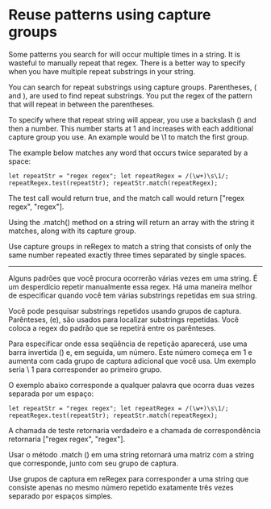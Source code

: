 # Reuse patterns using capture groups

Some patterns you search for will occur multiple times in a string. It is wasteful to manually repeat that regex. There is a better way to specify when you have multiple repeat substrings in your string.

You can search for repeat substrings using capture groups. Parentheses, ( and ), are used to find repeat substrings. You put the regex of the pattern that will repeat in between the parentheses.

To specify where that repeat string will appear, you use a backslash (\) and then a number. This number starts at 1 and increases with each additional capture group you use. An example would be \1 to match the first group.

The example below matches any word that occurs twice separated by a space:

`let repeatStr = "regex regex";
let repeatRegex = /(\w+)\s\1/;
repeatRegex.test(repeatStr);
repeatStr.match(repeatRegex);`

The test call would return true, and the match call would return ["regex regex", "regex"].

Using the .match() method on a string will return an array with the string it matches, along with its capture group.

Use capture groups in reRegex to match a string that consists of only the same number repeated exactly three times separated by single spaces.

---

Alguns padrões que você procura ocorrerão várias vezes em uma string. É um desperdício repetir manualmente essa regex. Há uma maneira melhor de especificar quando você tem várias substrings repetidas em sua string.

Você pode pesquisar substrings repetidos usando grupos de captura. Parênteses, (e), são usados ​​para localizar substrings repetidas. Você coloca a regex do padrão que se repetirá entre os parênteses.

Para especificar onde essa seqüência de repetição aparecerá, use uma barra invertida (\) e, em seguida, um número. Este número começa em 1 e aumenta com cada grupo de captura adicional que você usa. Um exemplo seria \ 1 para corresponder ao primeiro grupo.

O exemplo abaixo corresponde a qualquer palavra que ocorra duas vezes separada por um espaço:

`let repeatStr = "regex regex";
let repeatRegex = /(\w+)\s\1/;
repeatRegex.test(repeatStr);
repeatStr.match(repeatRegex);`

A chamada de teste retornaria verdadeiro e a chamada de correspondência retornaria ["regex regex", "regex"].

Usar o método .match () em uma string retornará uma matriz com a string que corresponde, junto com seu grupo de captura.

Use grupos de captura em reRegex para corresponder a uma string que consiste apenas no mesmo número repetido exatamente três vezes separado por espaços simples. 

